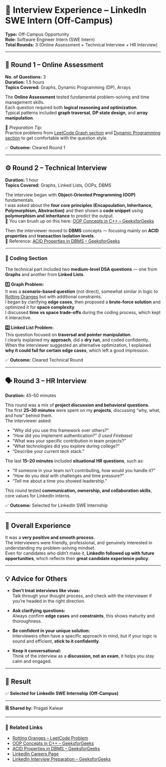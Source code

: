 # 💼 Interview Experience – LinkedIn SWE Intern (Off-Campus)

**Type:** Off-Campus Opportunity  
**Role:** Software Engineer Intern (SWE Intern)  
**Total Rounds:** 3 (Online Assessment + Technical Interview + HR Interview)

---

## 🧮 Round 1 – Online Assessment  

**No. of Questions:** 3  
**Duration:** 1.5 hours  
**Topics Covered:** Graphs, Dynamic Programming (DP), Arrays  

The **Online Assessment** tested fundamental problem-solving and time management skills.  
Each question required both **logical reasoning and optimization**.  
Typical patterns included **graph traversal**, **DP state design**, and **array manipulation**.  

🧠 *Preparation Tip:*  
Practice problems from [LeetCode Graph section](https://leetcode.com/tag/graph/) and [Dynamic Programming section](https://leetcode.com/tag/dynamic-programming/) to get comfortable with the question style.  

✅ **Outcome:** Cleared Round 1  

---

## ⚙️ Round 2 – Technical Interview  

**Duration:** 1 hour  
**Topics Covered:** Graphs, Linked Lists, OOPs, DBMS  

The interview began with **Object-Oriented Programming (OOP)** fundamentals.  
I was asked about the **four core principles (Encapsulation, Inheritance, Polymorphism, Abstraction)** and then shown a **code snippet** using **polymorphism and inheritance** to predict the output.  
📘 You can brush up on this here: [OOP Concepts in C++ – GeeksforGeeks](https://www.geeksforgeeks.org/object-oriented-programming-oops-concept-in-cpp/)

Then the interviewer moved to **DBMS** concepts — focusing mainly on **ACID properties** and **transaction isolation levels**.  
🔗 Reference: [ACID Properties in DBMS – GeeksforGeeks](https://www.geeksforgeeks.org/acid-properties-in-dbms/)  

---

### 🧩 Coding Section  

The technical part included two **medium-level DSA questions** — one from **Graphs** and another from **Linked Lists**.  

**1️⃣ Graph Problem:**  
It was a **scenario-based question** (not direct), somewhat similar in logic to [Rotting Oranges](https://leetcode.com/problems/rotting-oranges/) but with additional constraints.  
I began by clarifying **edge cases**, then proposed a **brute-force solution** and optimized it for **space complexity**.  
I discussed **time vs space trade-offs** during the coding process, which kept it interactive.  

**2️⃣ Linked List Problem:**  
This question focused on **traversal and pointer manipulation**.  
I clearly explained my **approach**, did a **dry run**, and coded confidently.  
When the interviewer suggested an alternative optimization, I explained **why it could fail for certain edge cases**, which left a good impression.  

✅ **Outcome:** Cleared Technical Round  

---

## 🗣️ Round 3 – HR Interview  

**Duration:** 45–50 minutes  

This round was a mix of **project discussion and behavioral questions**.  
The first **25–30 minutes** were spent on my **projects**, discussing “why, what, and how” behind them.  
The interviewer asked:  
- “Why did you use this framework over others?”  
- “How did you implement authentication?” *(I used Firebase)*  
- “What was your specific contribution in team projects?”  
- “What technologies did you explore during college?”  
- “Describe your current tech stack.”  

The last **15–20 minutes** included **situational HR questions**, such as:  
- “If someone in your team isn’t contributing, how would you handle it?”  
- “How do you deal with challenges and time pressure?”  
- “Tell me about a time you showed leadership.”  

This round tested **communication, ownership, and collaboration skills**, core values for LinkedIn interns.  

✅ **Outcome:** Selected for LinkedIn SWE Internship  

---

## 🌟 Overall Experience  

It was a **very positive and smooth process**.  
The interviewers were friendly, professional, and genuinely interested in understanding my problem-solving mindset.  
Even for candidates who didn’t make it, **LinkedIn followed up with future opportunities**, which reflects their **great candidate experience policy**.  

---

## 💡 Advice for Others  

- **Don’t treat interviews like vivas:**  
  Talk through your thought process, and check with the interviewer if you’re headed in the right direction.  

- **Ask clarifying questions:**  
  Always confirm **edge cases** and **constraints**, this shows maturity and thoroughness.  

- **Be confident in your unique solution:**  
  Interviewers often have a specific approach in mind, but if your logic is sound and efficient, **stick to it confidently**.  

- **Keep it conversational:**  
  Think of the interview as a **discussion, not an exam**, it helps you stay calm and engaged.  

---

## 🏁 Result  
✅ **Selected for LinkedIn SWE Internship (Off-Campus)**  

---

**🗒️ Shared by:** Pragati Kalwar  

---

### 🔗 Related Links  
- [Rotting Oranges – LeetCode Problem](https://leetcode.com/problems/rotting-oranges/)  
- [OOP Concepts in C++ – GeeksforGeeks](https://www.geeksforgeeks.org/object-oriented-programming-oops-concept-in-cpp/)  
- [ACID Properties in DBMS – GeeksforGeeks](https://www.geeksforgeeks.org/acid-properties-in-dbms/)  
- [LinkedIn Careers Page](https://careers.linkedin.com/)  
- [LinkedIn Interview Preparation – GeeksforGeeks](https://www.geeksforgeeks.org/linkedin-interview-preparation/)
